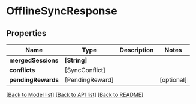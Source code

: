 # OfflineSyncResponse

## Properties
Name | Type | Description | Notes
------------ | ------------- | ------------- | -------------
**mergedSessions** | **[String]** |  | 
**conflicts** | [SyncConflict] |  | 
**pendingRewards** | [PendingReward] |  | [optional] 

[[Back to Model list]](../README.md#documentation-for-models) [[Back to API list]](../README.md#documentation-for-api-endpoints) [[Back to README]](../README.md)


